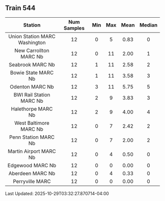 ## Train 544

| Station | Num Samples | Min | Max | Mean | Median |
| :-----: | :---------: | :-: | :-: | :--: | :----: |
| Union Station MARC Washington | 12 | 0 | 5 | 0.83 | 0 |
| New Carrollton MARC Nb | 12 | 0 | 11 | 2.00 | 1 |
| Seabrook MARC Nb | 12 | 1 | 11 | 2.58 | 2 |
| Bowie State MARC Nb | 12 | 1 | 11 | 3.58 | 3 |
| Odenton MARC Nb | 12 | 3 | 11 | 5.75 | 5 |
| BWI Rail Station MARC Nb | 12 | 2 | 9 | 3.83 | 3 |
| Halethorpe MARC Nb | 12 | 2 | 9 | 4.00 | 4 |
| West Baltimore MARC Nb | 12 | 0 | 7 | 2.42 | 2 |
| Penn Station MARC Nb | 12 | 0 | 7 | 2.00 | 2 |
| Martin Airport MARC Nb | 12 | 0 | 4 | 0.50 | 0 |
| Edgewood MARC Nb | 12 | 0 | 0 | 0.00 | 0 |
| Aberdeen MARC Nb | 12 | 0 | 4 | 0.33 | 0 |
| Perryville MARC | 12 | 0 | 0 | 0.00 | 0 |


Last Updated: 2025-10-29T03:32:27.870714-04:00
